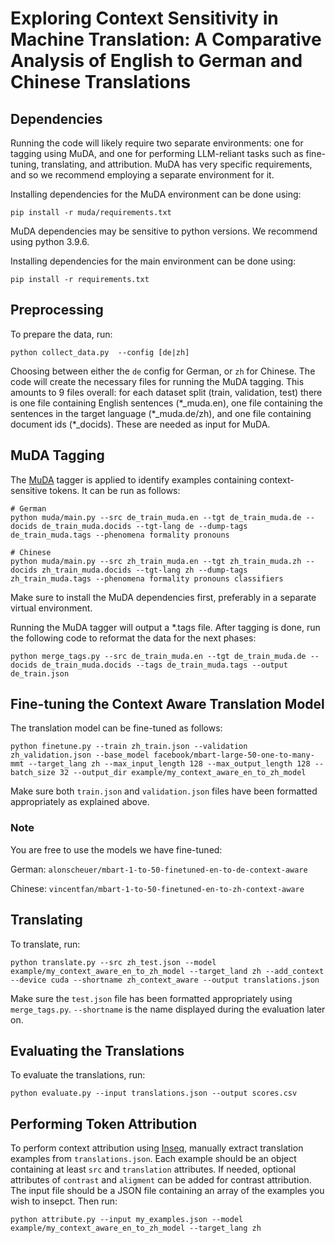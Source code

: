 # Exploring Context Sensitivity in Machine Translation: A Comparative Analysis of English to German and Chinese Translations

## Dependencies

Running the code will likely require two separate environments: one for tagging using MuDA, and one for performing LLM-reliant tasks such as fine-tuning, translating, and attribution. MuDA has very specific requirements, and so we recommend employing a separate environment for it.

Installing dependencies for the MuDA environment can be done using:
```
pip install -r muda/requirements.txt
```
MuDA dependencies may be sensitive to python versions. We recommend using python 3.9.6.

Installing dependencies for the main environment can be done using:
```
pip install -r requirements.txt
```

## Preprocessing

To prepare the data, run:
```
python collect_data.py 	--config [de|zh]
```
Choosing between either the `de` config for German, or `zh` for Chinese. The code will create the necessary files for running the MuDA tagging. This amounts to 9 files overall: for each dataset split (train, validation, test) there is one file containing English sentences (\*_muda.en), one file containing the sentences in the target language (\*_muda.de/zh), and one file containing document ids (\*_docids). These are needed as input for MuDA.

## MuDA Tagging

The [MuDA](https://github.com/CoderPat/MuDA) tagger is applied to identify examples containing context-sensitive tokens. It can be run as follows:
```
# German
python muda/main.py --src de_train_muda.en --tgt de_train_muda.de --docids de_train_muda.docids --tgt-lang de --dump-tags de_train_muda.tags --phenomena formality pronouns 

# Chinese
python muda/main.py --src zh_train_muda.en --tgt zh_train_muda.zh --docids zh_train_muda.docids --tgt-lang zh --dump-tags zh_train_muda.tags --phenomena formality pronouns classifiers
```

Make sure to install the MuDA dependencies first, preferably in a separate virtual environment.

Running the MuDA tagger will output a \*.tags file. After tagging is done, run the following code to reformat the data for the next phases:
```
python merge_tags.py --src de_train_muda.en --tgt de_train_muda.de --docids de_train_muda.docids --tags de_train_muda.tags --output de_train.json
```

## Fine-tuning the Context Aware Translation Model

The translation model can be fine-tuned as follows:
```
python finetune.py --train zh_train.json --validation zh_validation.json --base_model facebook/mbart-large-50-one-to-many-mmt --target_lang zh --max_input_length 128 --max_output_length 128 --batch_size 32 --output_dir example/my_context_aware_en_to_zh_model
```

Make sure both `train.json` and `validation.json` files have been formatted appropriately as explained above.

### Note

You are free to use the models we have fine-tuned:

German: `alonscheuer/mbart-1-to-50-finetuned-en-to-de-context-aware`

Chinese: `vincentfan/mbart-1-to-50-finetuned-en-to-zh-context-aware`

## Translating

To translate, run:
```
python translate.py --src zh_test.json --model example/my_context_aware_en_to_zh_model --target_land zh --add_context --device cuda --shortname zh_context_aware --output translations.json
```

Make sure the `test.json` file has been formatted appropriately using `merge_tags.py`. `--shortname` is the name displayed during the evaluation later on.

## Evaluating the Translations

To evaluate the translations, run:
```
python evaluate.py --input translations.json --output scores.csv
```

## Performing Token Attribution

To perform context attribution using [Inseq](https://github.com/inseq-team/inseq), manually extract translation examples from `translations.json`. Each example should be an object containing at least `src` and `translation` attributes. If needed, optional attributes of `contrast` and `aligment` can be added for contrast attribution. The input file should be a JSON file containing an array of the examples you wish to insepct. Then run:
```
python attribute.py --input my_examples.json --model example/my_context_aware_en_to_zh_model --target_lang zh
```